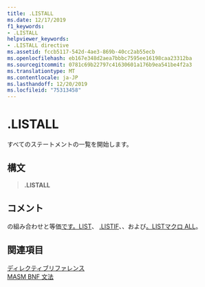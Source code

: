 ```yaml
---
title: .LISTALL
ms.date: 12/17/2019
f1_keywords:
- .LISTALL
helpviewer_keywords:
- .LISTALL directive
ms.assetid: fccb5117-542d-4ae3-869b-40cc2ab55ecb
ms.openlocfilehash: eb167e348d2aea7bbbc7595ee16198caa23312ba
ms.sourcegitcommit: 0781c69b22797c41630601a176b9ea541be4f2a3
ms.translationtype: MT
ms.contentlocale: ja-JP
ms.lasthandoff: 12/20/2019
ms.locfileid: "75313458"
---
```

# <a name="listall"></a>.LISTALL

すべてのステートメントの一覧を開始します。

## <a name="syntax"></a>構文

> **.LISTALL**

## <a name="remarks"></a>コメント

の組み合わせと等価[です。LIST](dot-list.md)、 [.LISTIF](dot-listif.md)、、および[。LISTマクロ ALL](dot-listmacroall.md)。

## <a name="see-also"></a>関連項目

[ディレクティブリファレンス](directives-reference.md)\
[MASM BNF 文法](masm-bnf-grammar.md)
